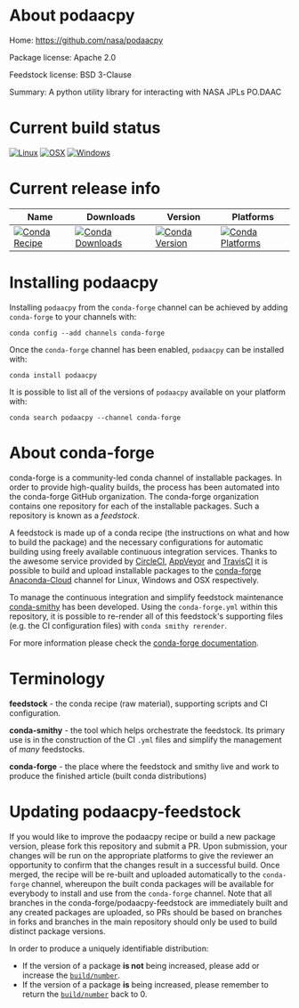 About podaacpy
==============

Home: https://github.com/nasa/podaacpy

Package license: Apache 2.0

Feedstock license: BSD 3-Clause

Summary: A python utility library for interacting with NASA JPLs PO.DAAC



Current build status
====================

[![Linux](https://img.shields.io/circleci/project/github/conda-forge/podaacpy-feedstock/master.svg?label=Linux)](https://circleci.com/gh/conda-forge/podaacpy-feedstock)
[![OSX](https://img.shields.io/travis/conda-forge/podaacpy-feedstock/master.svg?label=macOS)](https://travis-ci.org/conda-forge/podaacpy-feedstock)
[![Windows](https://img.shields.io/appveyor/ci/conda-forge/podaacpy-feedstock/master.svg?label=Windows)](https://ci.appveyor.com/project/conda-forge/podaacpy-feedstock/branch/master)

Current release info
====================

| Name | Downloads | Version | Platforms |
| --- | --- | --- | --- |
| [![Conda Recipe](https://img.shields.io/badge/recipe-podaacpy-green.svg)](https://anaconda.org/conda-forge/podaacpy) | [![Conda Downloads](https://img.shields.io/conda/dn/conda-forge/podaacpy.svg)](https://anaconda.org/conda-forge/podaacpy) | [![Conda Version](https://img.shields.io/conda/vn/conda-forge/podaacpy.svg)](https://anaconda.org/conda-forge/podaacpy) | [![Conda Platforms](https://img.shields.io/conda/pn/conda-forge/podaacpy.svg)](https://anaconda.org/conda-forge/podaacpy) |

Installing podaacpy
===================

Installing `podaacpy` from the `conda-forge` channel can be achieved by adding `conda-forge` to your channels with:

```
conda config --add channels conda-forge
```

Once the `conda-forge` channel has been enabled, `podaacpy` can be installed with:

```
conda install podaacpy
```

It is possible to list all of the versions of `podaacpy` available on your platform with:

```
conda search podaacpy --channel conda-forge
```


About conda-forge
=================

conda-forge is a community-led conda channel of installable packages.
In order to provide high-quality builds, the process has been automated into the
conda-forge GitHub organization. The conda-forge organization contains one repository
for each of the installable packages. Such a repository is known as a *feedstock*.

A feedstock is made up of a conda recipe (the instructions on what and how to build
the package) and the necessary configurations for automatic building using freely
available continuous integration services. Thanks to the awesome service provided by
[CircleCI](https://circleci.com/), [AppVeyor](https://www.appveyor.com/)
and [TravisCI](https://travis-ci.org/) it is possible to build and upload installable
packages to the [conda-forge](https://anaconda.org/conda-forge)
[Anaconda-Cloud](https://anaconda.org/) channel for Linux, Windows and OSX respectively.

To manage the continuous integration and simplify feedstock maintenance
[conda-smithy](https://github.com/conda-forge/conda-smithy) has been developed.
Using the ``conda-forge.yml`` within this repository, it is possible to re-render all of
this feedstock's supporting files (e.g. the CI configuration files) with ``conda smithy rerender``.

For more information please check the [conda-forge documentation](https://conda-forge.org/docs/).

Terminology
===========

**feedstock** - the conda recipe (raw material), supporting scripts and CI configuration.

**conda-smithy** - the tool which helps orchestrate the feedstock.
                   Its primary use is in the construction of the CI ``.yml`` files
                   and simplify the management of *many* feedstocks.

**conda-forge** - the place where the feedstock and smithy live and work to
                  produce the finished article (built conda distributions)


Updating podaacpy-feedstock
===========================

If you would like to improve the podaacpy recipe or build a new
package version, please fork this repository and submit a PR. Upon submission,
your changes will be run on the appropriate platforms to give the reviewer an
opportunity to confirm that the changes result in a successful build. Once
merged, the recipe will be re-built and uploaded automatically to the
`conda-forge` channel, whereupon the built conda packages will be available for
everybody to install and use from the `conda-forge` channel.
Note that all branches in the conda-forge/podaacpy-feedstock are
immediately built and any created packages are uploaded, so PRs should be based
on branches in forks and branches in the main repository should only be used to
build distinct package versions.

In order to produce a uniquely identifiable distribution:
 * If the version of a package **is not** being increased, please add or increase
   the [``build/number``](https://conda.io/docs/user-guide/tasks/build-packages/define-metadata.html#build-number-and-string).
 * If the version of a package **is** being increased, please remember to return
   the [``build/number``](https://conda.io/docs/user-guide/tasks/build-packages/define-metadata.html#build-number-and-string)
   back to 0.

